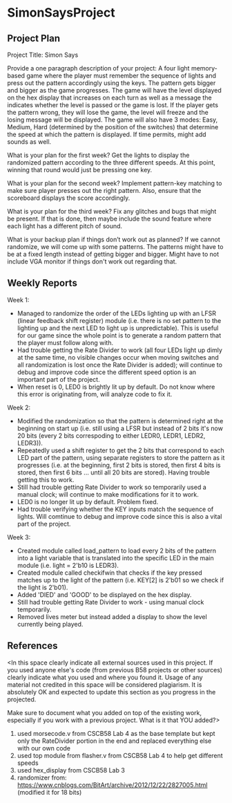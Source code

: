# SimonSaysProject

Project Plan
--------

Project Title: Simon Says


Provide a one paragraph description of your project:
A four light memory-based game where the player must remember the sequence of lights and press out the pattern accordingly using the keys. The pattern gets bigger and bigger as the game progresses. The game will have the level displayed on the hex display that increases on each turn as well as a message the indicates whether the level is passed or the game is lost. If the player gets the pattern wrong, they will lose the game, the level will freeze and the losing message will be displayed. The game will also have 3 modes: Easy, Medium, Hard (determined by the position of the switches) that determine the speed at which the pattern is displayed. If time permits, might add sounds as well.

What is your plan for the first week? Get the lights to display the randomized pattern according to the three different speeds. At this point, winning that round would just be pressing one key.


What is your plan for the second week? Implement pattern-key matching to make sure player presses out the right pattern. Also, ensure that the scoreboard displays the score accordingly.


What is your plan for the third week? Fix any glitches and bugs that might be present. If that is done, then maybe include the sound feature where each light has a different pitch of sound.


What is your backup plan if things don’t work out as planned? If we cannot randomize, we will come up with some patterns. The patterns might have to be at a fixed length instead of getting bigger and bigger. Might have to not include VGA monitor if things don't work out regarding that.



Weekly Reports
--------------

Week 1:
 - Managed to randomize the order of the LEDs lighting up with an LFSR (linear feedback shift register) module (i.e. there is no set pattern to the lighting up and the next LED to light up is unpredictable). This is useful for our game since the whole point is to generate a random pattern that the player must follow along with.
- Had trouble getting the Rate Divider to work (all four LEDs light up dimly at the same time, no visible changes occur when moving switches and all randomization is lost once the Rate Divider is added); will continue to debug and improve code since the different speed option is an important part of the project.
- When reset is 0, LED0 is brightly lit up by default. Do not know where this error is originating from, will analyze code to fix it.

Week 2:
- Modified the randomization so that the pattern is determined right at the beginning on start up (i.e. still using a LFSR but instead of 2 bits it's now 20 bits (every 2 bits correspoding to either LEDR0, LEDR1, LEDR2, LEDR3)).
- Repeatedly used a shift register to get the 2 bits that correspond to each LED part of the pattern, using separate registers to store the pattern as it progresses (i.e. at the beginning, first 2 bits is stored, then first 4 bits is stored, then first 6 bits ... until all 20 bits are stored). Having trouble getting this to work.
- Still had trouble getting Rate Divider to work so temporarily used a manual clock; will continue to make modifications for it to work.
- LED0 is no longer lit up by default. Problem fixed.
- Had trouble verifying whether the KEY inputs match the sequence of lights. Will comtinue to debug and improve code since this is also a vital part of the project.

Week 3:
- Created module called load_pattern to load every 2 bits of the pattern into a light variable that is translated into the specific LED in the main module (i.e. light = 2'b10 is LEDR3).
- Created module called checkifwin that checks if the key pressed matches up to the light of the pattern (i.e. KEY[2] is 2'b01 so we check if the light is 2'b01).
- Added 'DIED' and 'GOOD' to be displayed on the hex display.
- Still had trouble getting Rate Divider to work - using manual clock temporarily.
- Removed lives meter but instead added a display to show the level currently being played.



References
----------
<In this space clearly indicate all external sources used in this project. If you used anyone else's code (from previous B58 projects or other sources) clearly indicate what you used and where you found it. Usage of any material not credited in this space will be considered plagiarism. It is absolutely OK and expected to update this section as you progress in the projected.

Make sure to document what you added on top of the existing work, especially if you work with a previous project. What is it that YOU added?>

1. used morsecode.v from CSCB58 Lab 4 as the base template but kept only the RateDivider portion in the end and replaced everything else with our own code
2. used top module from flasher.v from CSCB58 Lab 4 to help get different speeds
3. used hex_display from CSCB58 Lab 3
4. randomizer from: https://www.cnblogs.com/BitArt/archive/2012/12/22/2827005.html (modified it for 18 bits)
